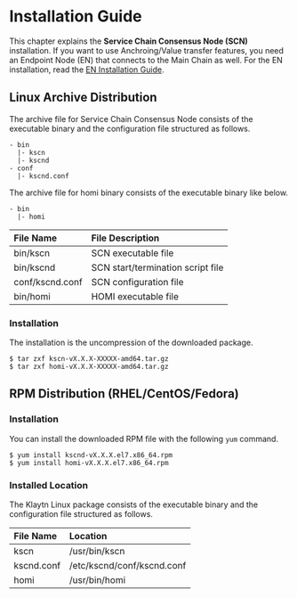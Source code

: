 # Installation Guide <a id="installation-guide"></a>

This chapter explains the **Service Chain Consensus Node \(SCN\)** installation. 
If you want to use Anchroing/Value transfer features,
you need an Endpoint Node \(EN\) that connects to the Main Chain as well. 
For the EN installation, read the [EN Installation Guide](../../../endpoint-node/installation-guide/).

## Linux Archive Distribution <a id="linux-archive-distribution"></a>

The archive file for Service Chain Consensus Node consists of the executable binary and the configuration file structured as follows.

```text
- bin
  |- kscn
  |- kscnd
- conf
  |- kscnd.conf
```

The archive file for homi binary consists of the executable binary like below.
```text
- bin
  |- homi
```


| File Name | File Description |
| :--- | :--- |
| bin/kscn | SCN executable file |
| bin/kscnd | SCN start/termination script file |
| conf/kscnd.conf | SCN configuration file |
| bin/homi | HOMI executable file |

### Installation <a id="installation"></a>

The installation is the uncompression of the downloaded package.

```text
$ tar zxf kscn-vX.X.X-XXXXX-amd64.tar.gz
$ tar zxf homi-vX.X.X-XXXXX-amd64.tar.gz
```

## RPM Distribution \(RHEL/CentOS/Fedora\) <a id="rpm-rhel-centos-fedora"></a>

### Installation <a id="installation"></a>

You can install the downloaded RPM file with the following `yum` command.

```text
$ yum install kscnd-vX.X.X.el7.x86_64.rpm
$ yum install homi-vX.X.X.el7.x86_64.rpm
```

### Installed Location <a id="scn-configuration"></a>

The Klaytn Linux package consists of the executable binary and the configuration file structured as follows.

| File Name | Location |
| :--- | :--- |
| kscn | /usr/bin/kscn |
| kscnd.conf | /etc/kscnd/conf/kscnd.conf |
| homi | /usr/bin/homi |


